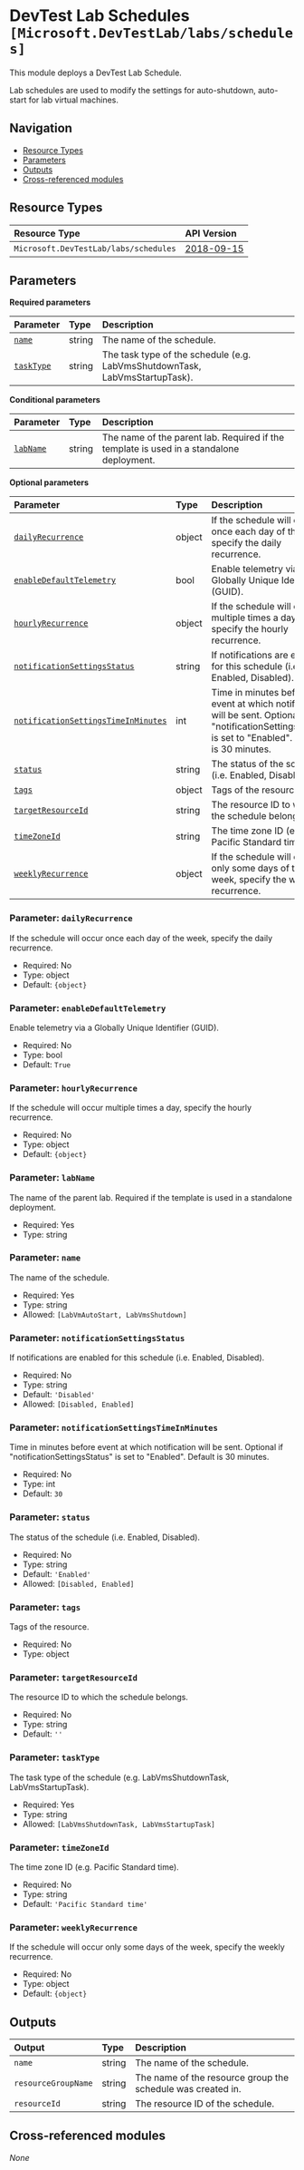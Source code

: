 # DevTest Lab Schedules `[Microsoft.DevTestLab/labs/schedules]`

This module deploys a DevTest Lab Schedule.

Lab schedules are used to modify the settings for auto-shutdown, auto-start for lab virtual machines.

## Navigation

- [Resource Types](#Resource-Types)
- [Parameters](#Parameters)
- [Outputs](#Outputs)
- [Cross-referenced modules](#Cross-referenced-modules)

## Resource Types

| Resource Type | API Version |
| :-- | :-- |
| `Microsoft.DevTestLab/labs/schedules` | [2018-09-15](https://learn.microsoft.com/en-us/azure/templates/Microsoft.DevTestLab/2018-09-15/labs/schedules) |

## Parameters

**Required parameters**

| Parameter | Type | Description |
| :-- | :-- | :-- |
| [`name`](#parameter-name) | string | The name of the schedule. |
| [`taskType`](#parameter-tasktype) | string | The task type of the schedule (e.g. LabVmsShutdownTask, LabVmsStartupTask). |

**Conditional parameters**

| Parameter | Type | Description |
| :-- | :-- | :-- |
| [`labName`](#parameter-labname) | string | The name of the parent lab. Required if the template is used in a standalone deployment. |

**Optional parameters**

| Parameter | Type | Description |
| :-- | :-- | :-- |
| [`dailyRecurrence`](#parameter-dailyrecurrence) | object | If the schedule will occur once each day of the week, specify the daily recurrence. |
| [`enableDefaultTelemetry`](#parameter-enabledefaulttelemetry) | bool | Enable telemetry via a Globally Unique Identifier (GUID). |
| [`hourlyRecurrence`](#parameter-hourlyrecurrence) | object | If the schedule will occur multiple times a day, specify the hourly recurrence. |
| [`notificationSettingsStatus`](#parameter-notificationsettingsstatus) | string | If notifications are enabled for this schedule (i.e. Enabled, Disabled). |
| [`notificationSettingsTimeInMinutes`](#parameter-notificationsettingstimeinminutes) | int | Time in minutes before event at which notification will be sent. Optional if "notificationSettingsStatus" is set to "Enabled". Default is 30 minutes. |
| [`status`](#parameter-status) | string | The status of the schedule (i.e. Enabled, Disabled). |
| [`tags`](#parameter-tags) | object | Tags of the resource. |
| [`targetResourceId`](#parameter-targetresourceid) | string | The resource ID to which the schedule belongs. |
| [`timeZoneId`](#parameter-timezoneid) | string | The time zone ID (e.g. Pacific Standard time). |
| [`weeklyRecurrence`](#parameter-weeklyrecurrence) | object | If the schedule will occur only some days of the week, specify the weekly recurrence. |

### Parameter: `dailyRecurrence`

If the schedule will occur once each day of the week, specify the daily recurrence.
- Required: No
- Type: object
- Default: `{object}`

### Parameter: `enableDefaultTelemetry`

Enable telemetry via a Globally Unique Identifier (GUID).
- Required: No
- Type: bool
- Default: `True`

### Parameter: `hourlyRecurrence`

If the schedule will occur multiple times a day, specify the hourly recurrence.
- Required: No
- Type: object
- Default: `{object}`

### Parameter: `labName`

The name of the parent lab. Required if the template is used in a standalone deployment.
- Required: Yes
- Type: string

### Parameter: `name`

The name of the schedule.
- Required: Yes
- Type: string
- Allowed: `[LabVmAutoStart, LabVmsShutdown]`

### Parameter: `notificationSettingsStatus`

If notifications are enabled for this schedule (i.e. Enabled, Disabled).
- Required: No
- Type: string
- Default: `'Disabled'`
- Allowed: `[Disabled, Enabled]`

### Parameter: `notificationSettingsTimeInMinutes`

Time in minutes before event at which notification will be sent. Optional if "notificationSettingsStatus" is set to "Enabled". Default is 30 minutes.
- Required: No
- Type: int
- Default: `30`

### Parameter: `status`

The status of the schedule (i.e. Enabled, Disabled).
- Required: No
- Type: string
- Default: `'Enabled'`
- Allowed: `[Disabled, Enabled]`

### Parameter: `tags`

Tags of the resource.
- Required: No
- Type: object

### Parameter: `targetResourceId`

The resource ID to which the schedule belongs.
- Required: No
- Type: string
- Default: `''`

### Parameter: `taskType`

The task type of the schedule (e.g. LabVmsShutdownTask, LabVmsStartupTask).
- Required: Yes
- Type: string
- Allowed: `[LabVmsShutdownTask, LabVmsStartupTask]`

### Parameter: `timeZoneId`

The time zone ID (e.g. Pacific Standard time).
- Required: No
- Type: string
- Default: `'Pacific Standard time'`

### Parameter: `weeklyRecurrence`

If the schedule will occur only some days of the week, specify the weekly recurrence.
- Required: No
- Type: object
- Default: `{object}`


## Outputs

| Output | Type | Description |
| :-- | :-- | :-- |
| `name` | string | The name of the schedule. |
| `resourceGroupName` | string | The name of the resource group the schedule was created in. |
| `resourceId` | string | The resource ID of the schedule. |

## Cross-referenced modules

_None_
